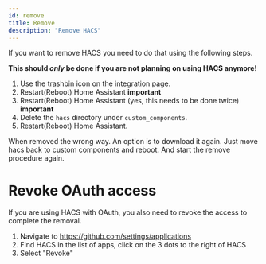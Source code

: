 ```yaml
---
id: remove
title: Remove
description: "Remove HACS"
---
```


If you want to remove HACS you need to do that using the following steps.

**This should _only_ be done if you are not planning on using HACS anymore!**

1. Use the trashbin icon on the integration page.
1. Restart(Reboot) Home Assistant **important**
1. Restart(Reboot) Home Assistant (yes, this needs to be done twice) **important**
1. Delete the `hacs` directory under `custom_components`.
1. Restart(Reboot) Home Assistant.

When removed the wrong way. An option is to download it again.
Just move hacs back to custom components and reboot. And start the remove procedure again.


# Revoke OAuth access

If you are using HACS with OAuth, you also need to revoke the access to complete the removal.

1. Navigate to https://github.com/settings/applications
1. Find HACS in the list of apps, click on the 3 dots to the right of HACS
1. Select "Revoke"
